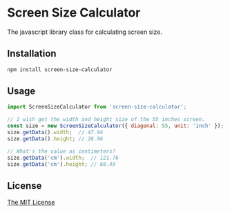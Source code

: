 # Screen Size Calculator

The javascript library class for calculating screen size.

## Installation

``` sh
npm install screen-size-calculator
```

## Usage

``` js
import ScreenSizeCalculator from 'screen-size-calculator';

// I wish get the width and height size of the 55 inches screen.
const size = new ScreenSizeCalculator({ diagonal: 55, unit: 'inch' });
size.getData().width;  // 47.94
size.getData().height; // 26.96

// What's the value as centimeters?
size.getData('cm').width;  // 121.76
size.getData('cm').height; // 68.49
```

## License

[The MIT License](https://github.com/archco/screen-size-calculator/blob/master/LICENSE)
